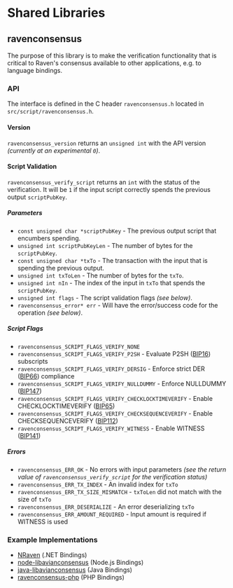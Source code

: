 Shared Libraries
================

## ravenconsensus

The purpose of this library is to make the verification functionality that is critical to Raven's consensus available to other applications, e.g. to language bindings.

### API

The interface is defined in the C header `ravenconsensus.h` located in  `src/script/ravenconsensus.h`.

#### Version

`ravenconsensus_version` returns an `unsigned int` with the API version *(currently at an experimental `0`)*.

#### Script Validation

`ravenconsensus_verify_script` returns an `int` with the status of the verification. It will be `1` if the input script correctly spends the previous output `scriptPubKey`.

##### Parameters
- `const unsigned char *scriptPubKey` - The previous output script that encumbers spending.
- `unsigned int scriptPubKeyLen` - The number of bytes for the `scriptPubKey`.
- `const unsigned char *txTo` - The transaction with the input that is spending the previous output.
- `unsigned int txToLen` - The number of bytes for the `txTo`.
- `unsigned int nIn` - The index of the input in `txTo` that spends the `scriptPubKey`.
- `unsigned int flags` - The script validation flags *(see below)*.
- `ravenconsensus_error* err` - Will have the error/success code for the operation *(see below)*.

##### Script Flags
- `ravenconsensus_SCRIPT_FLAGS_VERIFY_NONE`
- `ravenconsensus_SCRIPT_FLAGS_VERIFY_P2SH` - Evaluate P2SH ([BIP16](https://github.com/raven/bips/blob/master/bip-0016.mediawiki)) subscripts
- `ravenconsensus_SCRIPT_FLAGS_VERIFY_DERSIG` - Enforce strict DER ([BIP66](https://github.com/raven/bips/blob/master/bip-0066.mediawiki)) compliance
- `ravenconsensus_SCRIPT_FLAGS_VERIFY_NULLDUMMY` - Enforce NULLDUMMY ([BIP147](https://github.com/raven/bips/blob/master/bip-0147.mediawiki))
- `ravenconsensus_SCRIPT_FLAGS_VERIFY_CHECKLOCKTIMEVERIFY` - Enable CHECKLOCKTIMEVERIFY ([BIP65](https://github.com/raven/bips/blob/master/bip-0065.mediawiki))
- `ravenconsensus_SCRIPT_FLAGS_VERIFY_CHECKSEQUENCEVERIFY` - Enable CHECKSEQUENCEVERIFY ([BIP112](https://github.com/raven/bips/blob/master/bip-0112.mediawiki))
- `ravenconsensus_SCRIPT_FLAGS_VERIFY_WITNESS` - Enable WITNESS ([BIP141](https://github.com/raven/bips/blob/master/bip-0141.mediawiki))

##### Errors
- `ravenconsensus_ERR_OK` - No errors with input parameters *(see the return value of `ravenconsensus_verify_script` for the verification status)*
- `ravenconsensus_ERR_TX_INDEX` - An invalid index for `txTo`
- `ravenconsensus_ERR_TX_SIZE_MISMATCH` - `txToLen` did not match with the size of `txTo`
- `ravenconsensus_ERR_DESERIALIZE` - An error deserializing `txTo`
- `ravenconsensus_ERR_AMOUNT_REQUIRED` - Input amount is required if WITNESS is used

### Example Implementations
- [NRaven](https://github.com/NicolasDorier/NRaven/blob/master/NRaven/Script.cs#L814) (.NET Bindings)
- [node-libavianconsensus](https://github.com/bitpay/node-libavianconsensus) (Node.js Bindings)
- [java-libavianconsensus](https://github.com/dexX7/java-libavianconsensus) (Java Bindings)
- [ravenconsensus-php](https://github.com/Bit-Wasp/ravenconsensus-php) (PHP Bindings)
